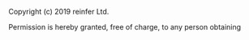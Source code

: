 Copyright (c) 2019 reinfer Ltd.

Permission is hereby granted, free of charge, to any person obtaining 